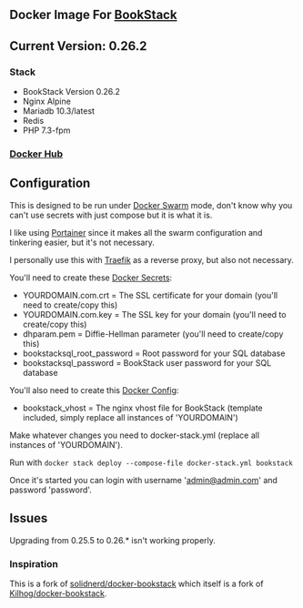 ## Docker Image For [BookStack](https://github.com/ssddanbrown/BookStack)

## Current Version: 0.26.2

### Stack

- BookStack Version 0.26.2
- Nginx Alpine
- Mariadb 10.3/latest
- Redis
- PHP 7.3-fpm

### [Docker Hub](https://hub.docker.com/r/zeigren/bookstack)

## Configuration

This is designed to be run under [Docker Swarm](https://docs.docker.com/engine/swarm/) mode, don't know why you can't use secrets with just compose but it is what it is.

I like using [Portainer](https://www.portainer.io/) since it makes all the swarm configuration and tinkering easier, but it's not necessary.

I personally use this with [Traefik](https://traefik.io/) as a reverse proxy, but also not necessary.

You'll need to create these [Docker Secrets](https://docs.docker.com/engine/swarm/secrets/):

- YOURDOMAIN.com.crt = The SSL certificate for your domain (you'll need to create/copy this)
- YOURDOMAIN.com.key = The SSL key for your domain (you'll need to create/copy this)
- dhparam.pem = Diffie-Hellman parameter (you'll need to create/copy this)
- bookstacksql_root_password = Root password for your SQL database
- bookstacksql_password = BookStack user password for your SQL database

You'll also need to create this [Docker Config](https://docs.docker.com/engine/swarm/configs/):

- bookstack_vhost = The nginx vhost file for BookStack (template included, simply replace all instances of 'YOURDOMAIN')

Make whatever changes you need to docker-stack.yml (replace all instances of 'YOURDOMAIN').

Run with `docker stack deploy --compose-file docker-stack.yml bookstack`

Once it's started you can login with username 'admin@admin.com' and password 'password'.

## Issues

Upgrading from 0.25.5 to 0.26.* isn't working properly.

### Inspiration

This is a fork of [solidnerd/docker-bookstack](https://github.com/solidnerd/docker-bookstack) which itself is a fork of [Kilhog/docker-bookstack](https://github.com/Kilhog/docker-bookstack).
